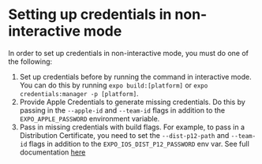 # Setting up credentials in non-interactive mode

In order to set up credentials in non-interactive mode, you must do one of the following:

1. Set up credentials before by running the command in interactive mode. You can do this by running `expo build:[platform]` or `expo credentials:manager -p [platform]`.
2. Provide Apple Credentials to generate missing credentials. Do this by passing in the `--apple-id` and `--team-id` flags in addition to the `EXPO_APPLE_PASSWORD` environment variable.
3. Pass in missing credentials with build flags. For example, to pass in a Distribution Certificate, you need to set the `--dist-p12-path` and `--team-id` flags in addition to the `EXPO_IOS_DIST_P12_PASSWORD` env var. See full documentation [here](https://docs.expo.io/versions/latest/workflow/expo-cli/)
